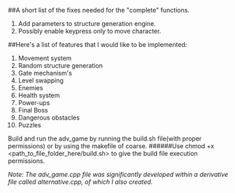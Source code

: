 ##A short list of the fixes needed for the "complete" functions.

1. Add parameters to structure generation engine.
2. Possibly enable keypress only to move character.

##Here's a list of features that I would like to be implemented:

1. Movement system
2. Random structure generation
3. Gate mechanism's
4. Level swapping
5. Enemies
6. Health system
7. Power-ups
8. Final Boss
9. Dangerous obstacles
10. Puzzles

Build and run the adv_game by running the build.sh file(with proper permissions) or by using the makefile of coarse.
######Use chmod +x <path_to_file_folder_here/build.sh> to give the build file execution permissions.

_Note: The adv_game.cpp file was significantly developed within a derivative file called alternative.cpp, of which I also created._
